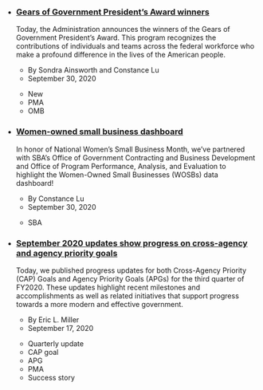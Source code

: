 
<div class="grid-row grid-gap">
  <div class="tablet:grid-col-6">
    <ul class="usa-collection">
        <li class="usa-collection__item">
            <div class="usa-collection__body">
                <h3 class="usa-collection__heading">
                    <a
                    class="usa-link"
                    href="https://trumpadministration.archives.performance.gov/presidents-winners-press-release/">
                        Gears of Government President’s Award winners
                    </a>
                </h3>
                <p class="usa-collection__description">
                    Today, the Administration announces the winners of the Gears of
                    Government President’s Award. This program recognizes the contributions
                    of individuals and teams across the federal workforce who make a
                    profound difference in the lives of the American people.
                </p>
                <ul class="usa-collection__meta" aria-label="More information">
                    <li class="usa-collection__meta-item">
                        By Sondra Ainsworth and Constance Lu
                    </li>
                    <li class="usa-collection__meta-item">
                        <time datetime="2020-09-30T12:00:00+01:00">September 30, 2020</time>
                    </li>
                </ul>
                <ul class="usa-collection__meta" aria-label="Topics">
                    <li class="usa-collection__meta-item usa-tag usa-tag--new">New</li>
                    <li class="usa-collection__meta-item usa-tag">PMA</li>
                    <li class="usa-collection__meta-item usa-tag">OMB</li>
                </ul>
            </div>
        </li>
        <li class="usa-collection__item">
            <div class="usa-collection__body">
                <h3 class="usa-collection__heading">
                    <a
                    class="usa-link"
                    href="https://trumpadministration.archives.performance.gov/sba-wosb-dashboard/">
                        Women-owned small business dashboard
                    </a>
                </h3>
                <p class="usa-collection__description">
                    In honor of National Women’s Small Business Month, we’ve partnered with
                    SBA’s Office of Government Contracting and Business Development and
                    Office of Program Performance, Analysis, and Evaluation to highlight the
                    Women-Owned Small Businesses (WOSBs) data dashboard!
                </p>
                <ul class="usa-collection__meta" aria-label="More information">
                    <li class="usa-collection__meta-item">By Constance Lu</li>
                    <li class="usa-collection__meta-item">
                        <time datetime="2020-09-30T12:00:00+01:00">September 30, 2020</time>
                    </li>
                </ul>
                <ul class="usa-collection__meta" aria-label="Topics">
                    <li class="usa-collection__meta-item usa-tag">SBA</li>
                </ul>
            </div>
        </li>
        <li class="usa-collection__item">
            <div class="usa-collection__body">
                <h3 class="usa-collection__heading">
                    <a
                    class="usa-link"
                    href="https://trumpadministration.archives.performance.gov/September-2020-Updates-Show-Progress/">
                        September 2020 updates show progress on cross-agency and agency priority goals
                    </a>
                </h3>
                <p class="usa-collection__description">
                    Today, we published progress updates for both Cross-Agency Priority
                    (CAP) Goals and Agency Priority Goals (APGs) for the third quarter of
                    FY2020. These updates highlight recent milestones and accomplishments as
                    well as related initiatives that support progress towards a more modern
                    and effective government.
                </p>
                <ul class="usa-collection__meta" aria-label="More information">
                    <li class="usa-collection__meta-item">By Eric L. Miller</li>
                    <li class="usa-collection__meta-item">
                        <time datetime="2020-09-17T12:00:00+01:00">September 17, 2020</time>
                    </li>
                </ul>
                <ul class="usa-collection__meta" aria-label="Topics">
                    <li class="usa-collection__meta-item usa-tag">Quarterly update</li>
                    <li class="usa-collection__meta-item usa-tag">CAP goal</li>
                    <li class="usa-collection__meta-item usa-tag">APG</li>
                    <li class="usa-collection__meta-item usa-tag">PMA</li>
                    <li class="usa-collection__meta-item usa-tag">Success story</li>
                </ul>
            </div>
        </li>
    </ul>
  </div>
</div>
